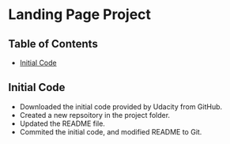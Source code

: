 # Landing Page Project

## Table of Contents

* [Initial Code](#initial-code)

## Initial Code

- Downloaded the initial code provided by Udacity from GitHub.
- Created a new repsoitory in the project folder.
- Updated the README file.
- Commited the initial code, and modified README to Git.